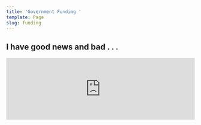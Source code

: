 ```yaml
---
title: 'Government Funding '
template: Page
slug: funding
---
```

## I have good news and bad . . .

<iframe width="100%" height="166" scrolling="no" frameborder="no" allow="autoplay" src="https://w.soundcloud.com/player/?url=https%3A//api.soundcloud.com/tracks/425561712%3Fsecret_token%3Ds-9oCZA&color=%23ff5500&auto_play=false&hide_related=false&show_comments=true&show_user=true&show_reposts=false&show_teaser=true"></iframe>



##
